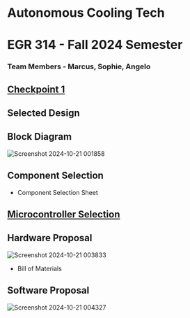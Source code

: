 # Autonomous Cooling Tech

# EGR 314 - Fall 2024 Semester

### Team Members - Marcus, Sophie, Angelo 

## [Checkpoint 1](https://github.com/AutonomousCoolingTech/Team301.github.io/blob/main/F.IV.md)

## Selected Design

## Block Diagram
![Screenshot 2024-10-21 001858](https://github.com/user-attachments/assets/d01f3d0a-dabc-4715-9b66-9dbd7232692d)

## Component Selection
* Component Selection Sheet

## [Microcontroller Selection](https://github.com/user-attachments/files/17456795/Team.301.microcontroller-selection.pdf)

## Hardware Proposal
![Screenshot 2024-10-21 003833](https://github.com/user-attachments/assets/9d02ca87-6500-4ce6-aaaf-03031168addf)
* Bill of Materials

## Software Proposal
![Screenshot 2024-10-21 004327](https://github.com/user-attachments/assets/44cd6e60-29cc-40d5-9fce-bbb8c80d2419)

